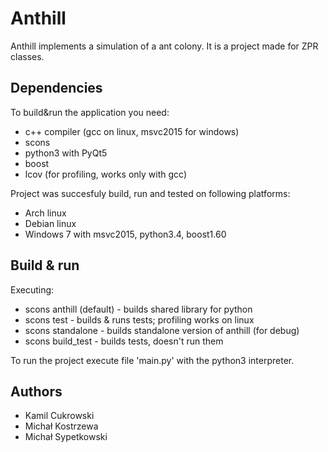 Anthill
=======

Anthill implements a simulation of a ant colony. It is a project made for ZPR classes.

Dependencies
------------

To build&run the application you need:
- c++ compiler (gcc on linux, msvc2015 for windows)
- scons
- python3 with PyQt5
- boost
- lcov (for profiling, works only with gcc)

Project was succesfuly build, run and tested on following platforms:
- Arch linux
- Debian linux
- Windows 7 with msvc2015, python3.4, boost1.60

Build & run
-----------
Executing:
- scons anthill (default) - builds shared library for python
- scons test	- 			builds & runs tests; profiling works on linux
- scons standalone	-	builds standalone version of anthill (for debug)
- scons build_test	-	builds tests, doesn't run them

To run the project execute file 'main.py' with the python3 interpreter.

Authors
--------

- Kamil Cukrowski  
- Michał Kostrzewa  
- Michał Sypetkowski  
